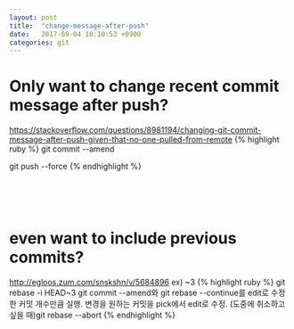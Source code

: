 ```yaml
---
layout: post
title:  "change-message-after-push"
date:   2017-09-04 10:10:53 +0900
categories: git
---
```


# Only want to change recent commit message after push?  
https://stackoverflow.com/questions/8981194/changing-git-commit-message-after-push-given-that-no-one-pulled-from-remote
{% highlight ruby %}
git commit --amend

git push --force <repository> <branch>
{% endhighlight %}

<br><br><br>


# even want to include previous commits?
http://egloos.zum.com/snskshn/v/5684896
ex) ~3
{% highlight ruby %}
git rebase -i HEAD~3
git commit --amend와 git rebase --continue를 edit로 수정한 커밋 개수만큼 실행.
변경을 원하는 커밋을 pick에서 edit로 수정.
(도중에 취소하고 싶을 때)git rebase --abort
{% endhighlight %}
